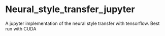 # Neural_style_transfer_jupyter
A jupyter implementation of the neural style transfer with tensorflow. Best run with CUDA

